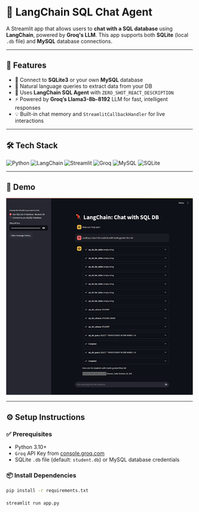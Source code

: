 # 🦜 LangChain SQL Chat Agent

A Streamlit app that allows users to **chat with a SQL database** using **LangChain**, powered by **Groq's LLM**. This app supports both **SQLite** (local `.db` file) and **MySQL** database connections.

---

## 🚀 Features

- 🔌 Connect to **SQLite3** or your own **MySQL** database
- 💬 Natural language queries to extract data from your DB
- 🤖 Uses **LangChain SQL Agent** with `ZERO_SHOT_REACT_DESCRIPTION`
- ⚡ Powered by **Groq’s Llama3-8b-8192** LLM for fast, intelligent responses
- 💡 Built-in chat memory and `StreamlitCallbackHandler` for live interactions

---

## 🛠️ Tech Stack

![Python](https://img.shields.io/badge/Python-3776AB?style=for-the-badge&logo=python&logoColor=white)
![LangChain](https://img.shields.io/badge/LangChain-00A67E?style=for-the-badge)
![Streamlit](https://img.shields.io/badge/Streamlit-FF4B4B?style=for-the-badge&logo=streamlit&logoColor=white)
![Groq](https://img.shields.io/badge/Groq-111111?style=for-the-badge)
![MySQL](https://img.shields.io/badge/MySQL-005C84?style=for-the-badge&logo=mysql&logoColor=white)
![SQLite](https://img.shields.io/badge/SQLite-003B57?style=for-the-badge&logo=sqlite&logoColor=white)

---

## 📸 Demo

![App Screenshot](./app.png)

---

## ⚙️ Setup Instructions

### ✅ Prerequisites

- Python 3.10+
- `Groq` API Key from [console.groq.com](https://console.groq.com/)
- SQLite `.db` file (default: `student.db`) or MySQL database credentials

### 📦 Install Dependencies

```bash
pip install -r requirements.txt

streamlit run app.py

